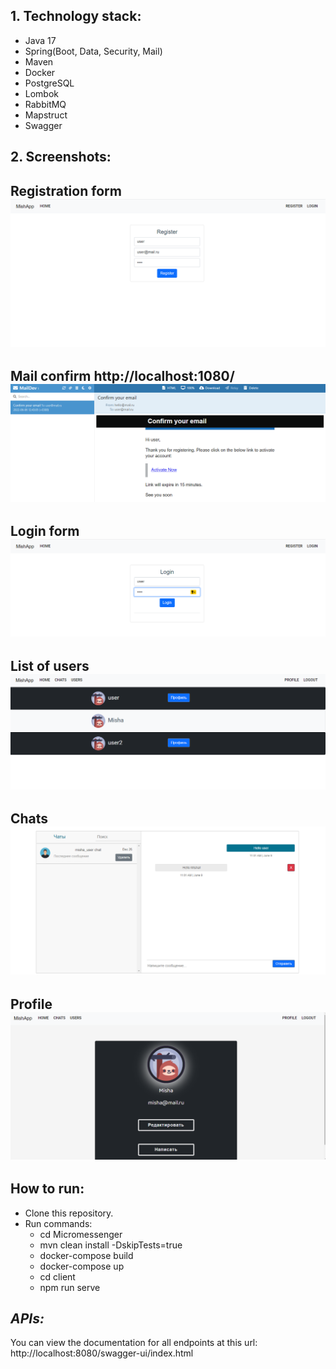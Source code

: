 ## 1. Technology stack:
* Java 17
* Spring(Boot, Data, Security, Mail)
* Maven
* Docker
* PostgreSQL
* Lombok
* RabbitMQ
* Mapstruct
* Swagger

## 2. Screenshots:
## Registration form ![](screenshot/Register.png)
## Mail confirm http://localhost:1080/ ![](screenshot/mail-confirm.png)
## Login form ![](screenshot/Login.png)
## List of users ![](screenshot/Users.png)
## Chats ![](screenshot/Chats.png)
## Profile ![](screenshot/Profile.png)


## How to run:
* Clone this repository.
* Run commands:
    * cd Micromessenger
    * mvn clean install -DskipTests=true
    * docker-compose build
    * docker-compose up
    * cd client
    * npm run serve

## *APIs:*
You can view the documentation for all endpoints at this url: http://localhost:8080/swagger-ui/index.html
